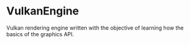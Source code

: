 # VulkanEngine
Vulkan rendering engine written with the objective of learning how the basics of the graphics API. 
